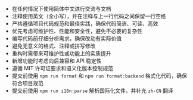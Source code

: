 - 在任何情况下使用简体中文进行交流与文档
- 注释使用英文（全小写），并在注释与上一行代码之间保留一行空格
- 严格遵循项目代码规范和最佳实践，确保代码简洁、可读、高效
- 优先考虑可维护性、性能和安全性，避免不必要的复杂性
- 编写代码前仔细分析需求，确保改动有实际价值
- 避免无意义的格式、注释或拼写修改
- 重构时需带来可维护性或功能上的实质提升
- 新增功能时考虑向后兼容和 API 稳定性
- 遵循 MIT 许可证要求和语义化版本控制规范
- 提交前使用 `npm run format` 和 `npm run format:backend` 格式化代码，确保符合项目规范
- 提交前使用 `npm run i18n:parse` 解析国际化文件，并补充 `zh-CN` 翻译
